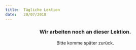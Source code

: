 ```yaml
---
title:  Tägliche Lektion
date:   20/07/2018
---
```


### <center>Wir arbeiten noch an dieser Lektion.</center>
<center>Bitte komme später zurück.</center>